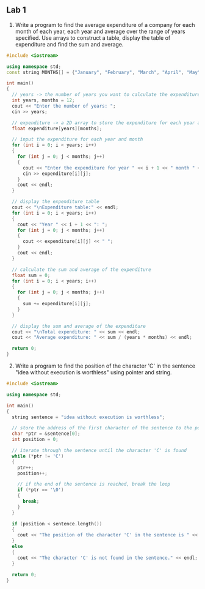 ## Lab 1

1. Write a program to find the average expenditure of a company for each month of each year, each year and average over the range of years specified. Use arrays to construct a table, display the table of expenditure and find the sum and average.

```cpp
#include <iostream>

using namespace std;
const string MONTHS[] = {"January", "February", "March", "April", "May", "June", "July", "August", "September", "October", "November", "December"};

int main()
{
  // years -> the number of years you want to calculate the expenditure for
  int years, months = 12;
  cout << "Enter the number of years: ";
  cin >> years;

  // expenditure -> a 2D array to store the expenditure for each year and month
  float expenditure[years][months];

  // input the expenditure for each year and month
  for (int i = 0; i < years; i++)
  {
    for (int j = 0; j < months; j++)
    {
      cout << "Enter the expenditure for year " << i + 1 << " month " << MONTHS[j] << ": ";
      cin >> expenditure[i][j];
    }
    cout << endl;
  }

  // display the expenditure table
  cout << "\nExpenditure table:" << endl;
  for (int i = 0; i < years; i++)
  {
    cout << "Year " << i + 1 << ": ";
    for (int j = 0; j < months; j++)
    {
      cout << expenditure[i][j] << " ";
    }
    cout << endl;
  }

  // calculate the sum and average of the expenditure
  float sum = 0;
  for (int i = 0; i < years; i++)
  {
    for (int j = 0; j < months; j++)
    {
      sum += expenditure[i][j];
    }
  }

  // display the sum and average of the expenditure
  cout << "\nTotal expenditure: " << sum << endl;
  cout << "Average expenditure: " << sum / (years * months) << endl;

  return 0;
}
```

2. Write a program to find the position of the character 'C' in the sentence "idea without execution is worthless" using pointer and string.

```cpp
#include <iostream>

using namespace std;

int main()
{
  string sentence = "idea without execution is worthless";

  // store the address of the first character of the sentence to the pointer
  char *ptr = &sentence[0];
  int position = 0;

  // iterate through the sentence until the character 'C' is found
  while (*ptr != 'C')
  {
    ptr++;
    position++;

    // if the end of the sentence is reached, break the loop
    if (*ptr == '\0')
    {
      break;
    }
  }

  if (position < sentence.length())
  {
    cout << "The position of the character 'C' in the sentence is " << position << endl;
  }
  else
  {
    cout << "The character 'C' is not found in the sentence." << endl;
  }

  return 0;
}
```
